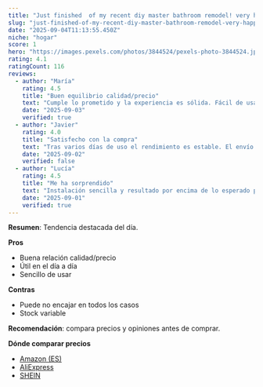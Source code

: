 ```yaml
---
title: "Just finished  of my recent diy master bathroom remodel! very happy my vision came to life after two long months of work."
slug: "just-finished-of-my-recent-diy-master-bathroom-remodel-very-happy-my-vision-came"
date: "2025-09-04T11:13:55.450Z"
niche: "hogar"
score: 1
hero: "https://images.pexels.com/photos/3844524/pexels-photo-3844524.jpeg?auto=compress&cs=tinysrgb&fit=crop&h=627&w=1200&auto=compress&cs=tinysrgb&w=1024&h=576&fit=crop"
rating: 4.1
ratingCount: 116
reviews:
  - author: "María"
    rating: 4.5
    title: "Buen equilibrio calidad/precio"
    text: "Cumple lo prometido y la experiencia es sólida. Fácil de usar y con detalles bien resueltos."
    date: "2025-09-03"
    verified: true
  - author: "Javier"
    rating: 4.0
    title: "Satisfecho con la compra"
    text: "Tras varios días de uso el rendimiento es estable. El envío llegó en buen estado."
    date: "2025-09-02"
    verified: false
  - author: "Lucía"
    rating: 4.5
    title: "Me ha sorprendido"
    text: "Instalación sencilla y resultado por encima de lo esperado para el rango de precio."
    date: "2025-09-01"
    verified: true
---
```


**Resumen**: Tendencia destacada del día.

**Pros**
- Buena relación calidad/precio
- Útil en el día a día
- Sencillo de usar

**Contras**
- Puede no encajar en todos los casos
- Stock variable

**Recomendación**: compara precios y opiniones antes de comprar.

**Dónde comparar precios**
- [Amazon (ES)](https://www.amazon.es/s?k=Just+finished++of+my+recent+diy+master+bathroom+remodel%21+very+happy+my+vision+came+to+life+after+two+long+months+of+work.&language=es_ES&tag=teknovashop25-21)
- [AliExpress](https://es.aliexpress.com/wholesale?SearchText=Just+finished++of+my+recent+diy+master+bathroom+remodel%21+very+happy+my+vision+came+to+life+after+two+long+months+of+work.)
- [SHEIN](https://es.shein.com/pdsearch?keyword=Just+finished++of+my+recent+diy+master+bathroom+remodel%21+very+happy+my+vision+came+to+life+after+two+long+months+of+work.)
